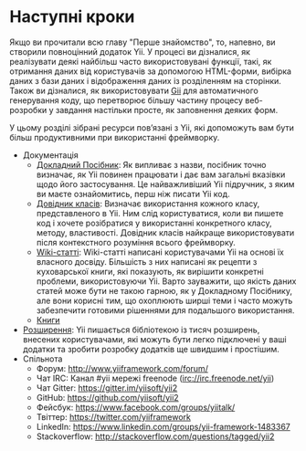 Наступні кроки
==============

Якщо ви прочитали всю главу "Перше знайомство", то, напевно, ви створили повноцінний додаток Yii. У процесі ви дізналися, як реалізувати деякі найбільш часто
використовувані функції, такі, як отримання даних від користувачів за допомогою HTML-форми, вибірка даних з бази даних
і відображення даних із розділенням на сторінки. Також ви дізналися, як використовувати [Gii](https://github.com/yiisoft/yii2-gii/blob/master/docs/guide-uk/README.md)
для автоматичного генерування коду, що перетворює більшу частину процесу веб-розробки у завдання настільки просте, як заповнення деяких форм.

У цьому розділі зібрані ресурси пов’язані з Yii, які допоможуть вам бути більш продуктивними при використанні фреймворку.

* Документація
    - [Докладний Посібник](http://www.yiiframework.com/doc-2.0/guide-README.html):
      Як випливає з назви, посібник точно визначає, як Yii повинен працювати і дає вам загальні вказівки
      щодо його застосування. Це найважливіший Yii підручник, з яким ви маєте ознайомитись, перш ніж писати Yii код.
    - [Довідник класів](http://www.yiiframework.com/doc-2.0/index.html):
      Визначає використання кожного класу, представленого в Yii. Ним слід користуватися, коли ви пишете
      код і хочете розібратися у використанні конкретного класу, методу, властивості. Довідник класів найкраще використовувати після контекстного розуміння всього фреймворку.
    - [Wiki-статті](http://www.yiiframework.com/wiki/?tag=yii2):
      Wiki-статті написані користувачами Yii на основі їх власного досвіду. Більшість з них написані
      як рецепти з куховарської книги, які показують, як вирішити конкретні проблеми, використовуючи Yii. 
      Варто зауважити, що якість даних статей може бути не такою гарною, як у Докладному Посібнику, але вони корисні тим,
      що охоплюють ширші теми і часто можуть забезпечити готовими рішеннями для подальшого використання.
    - [Книги](http://www.yiiframework.com/doc/)
* [Розширення](http://www.yiiframework.com/extensions/):
  Yii пишається бібліотекою із тисяч розширень, внесених користувачами, які можуть бути легко підключені у ваші додатки та зробити розробку додатків ще швидшим і простішим.
* Спільнота
    - Форум: <http://www.yiiframework.com/forum/>
    - Чат IRC: Канал #yii мережі freenode (<irc://irc.freenode.net/yii>)
    - Чат Gitter: <https://gitter.im/yiisoft/yii2>
    - GitHub: <https://github.com/yiisoft/yii2>
    - Фейсбук: <https://www.facebook.com/groups/yiitalk/>
    - Твіттер: <https://twitter.com/yiiframework>
    - LinkedIn: <https://www.linkedin.com/groups/yii-framework-1483367>
    - Stackoverflow: <http://stackoverflow.com/questions/tagged/yii2>
